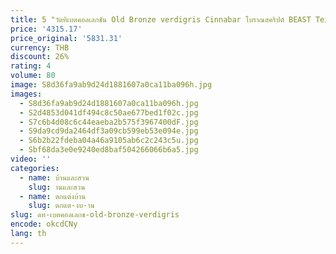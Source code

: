 ```yaml
---
title: 5 "วัดทิเบตคอลเลกชัน Old Bronze verdigris Cinnabar โบราณสคริปต์ BEAST Texture BEAST หัวสแควร์ธูป burner Exorcism
price: '4315.17'
price_original: '5831.31'
currency: THB
discount: 26%
rating: 4
volume: 80
image: S8d36fa9ab9d24d1881607a0ca11ba096h.jpg
images:
  - S8d36fa9ab9d24d1881607a0ca11ba096h.jpg
  - S2d4853d041df494c8c50ae677bed1f02c.jpg
  - S7c6b4d08c6c44eaeba2b575f3967400dF.jpg
  - S9da9cd9da2464df3a09cb599eb53e094e.jpg
  - S6b2b22fdeba04a46a9105ab6c2c243c5u.jpg
  - Sbf68da3e0e9240ed8baf504266066b6a5.jpg
video: ''
categories:
  - name: บ้านและสวน
    slug: านและสวน
  - name: ตกแต่งบ้าน
    slug: ตกแต-งบ-าน
slug: ดท-เบตคอลเลกช-old-bronze-verdigris
encode: okcdCNy
lang: th
---
```

  